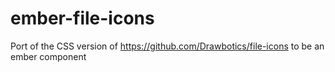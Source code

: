 # ember-file-icons
Port of the CSS version of https://github.com/Drawbotics/file-icons to be an ember component
